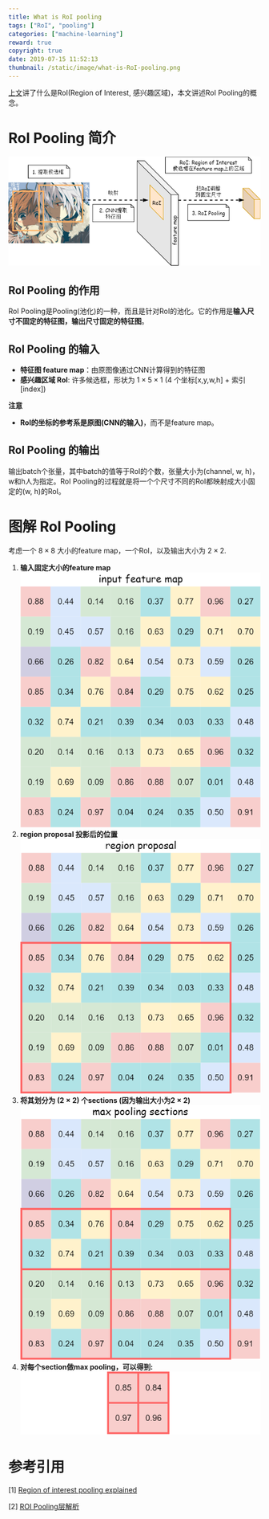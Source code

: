 ```yaml
---
title: What is RoI pooling
tags: ["RoI", "pooling"]
categories: ["machine-learning"]
reward: true
copyright: true
date: 2019-07-15 11:52:13
thumbnail: /static/image/what-is-RoI-pooling.png
---
```




[上文](/what-is-RoI/)讲了什么是RoI(Region of Interest, 感兴趣区域)，本文讲述RoI Pooling的概念。

<!--more-->

# RoI Pooling 简介

![](./what-is-RoI-pooling/featured.png)

## RoI Pooling 的作用

RoI Pooling是Pooling(池化)的一种，而且是针对RoI的池化。它的作用是**输入尺寸不固定的特征图，输出尺寸固定的特征图**。

## RoI Pooling 的输入

+ **特征图 feature map**：由原图像通过CNN计算得到的特征图
+ **感兴趣区域 RoI**: 许多候选框，形状为 $1 \times 5 \times 1$ (4 个坐标[x,y,w,h] + 索引[index])

**注意**

+ **RoI的坐标的参考系是原图(CNN的输入)**，而不是feature map。



## RoI Pooling 的输出

输出batch个张量，其中batch的值等于RoI的个数，张量大小为(channel, w, h)， w和h人为指定。RoI Pooling的过程就是将一个个尺寸不同的RoI都映射成大小固定的(w, h)的RoI。

# 图解 RoI Pooling

考虑一个 $8 \times 8$ 大小的feature map，一个RoI，以及输出大小为 $2 \times 2$.

1. **输入固定大小的feature map**
   ![](what-is-RoI-pooling/input-feature-map.png)
2. **region proposal 投影后的位置**
   ![](what-is-RoI-pooling/region-proposal.png)
3. **将其划分为 $(2 \times 2)$ 个sections (因为输出大小为$2 \times 2$)**
   ![](what-is-RoI-pooling/max-pooling-sections.png)
4. **对每个section做max pooling，可以得到:**
   ![](what-is-RoI-pooling/roi-pooling-result.png)

# 参考引用

[1] [Region of interest pooling explained](https://deepsense.ai/region-of-interest-pooling-explained/)

[2] [ROI Pooling层解析](https://blog.csdn.net/lanran2/article/details/60143861)

